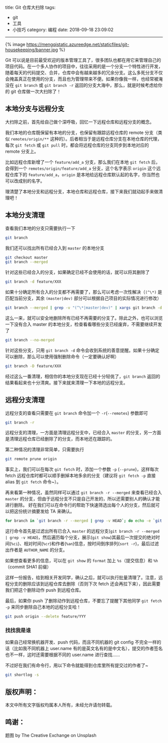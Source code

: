title: Git 仓库大扫除
tags:
  - git
  - 工具
  - 小技巧
category: 编程
date: 2018-09-18 23:09:02
---

{% image https://mengqistatic.azureedge.net/staticfiles/git-housekeeping/banner.jpg %}

Git 可以说是目前最受欢迎的版本管理工具了，很多团队也都在用它来管理自己的项目代码。在一个多人协作的项目中，往往采用的是一个分支一个特性进行开发，随着每天的代码提交、合并，仓库中会有越来越多的冗余分支。这么多死分支不仅会掩盖真正在使用的分支，而且也为管理带来不便。如果你像我一样，也经常被淹没在 `git branch` 或 `git branch -r` 返回的分支大海中，那么，就是时候考虑给你的 git 仓库做一次大扫除了！

## 本地分支与远程分支
大扫除之前，首先给自己做个深呼吸，回忆一下远程仓库和远程分支的概念。

我们本地的仓库既保留有本地的分支，也保留有跟踪远程仓库的 remote 分支（类似 `remotes/origin/**` 这种的）。后者相当于是远程仓库分支在本地仓库的代理，每次 `git fetch` 或 `git pull` 时，都会将远程仓库的分支同步到本地对应的 remote 分支上。

比如远程仓库新增了一个 `feature/add_a` 分支，那么我们在本地 `git fetch` 后，会得到一个 `remotes/origin/feature/add_a` 分支，这个名字表示 `origin` 这个远程仓库下的 `feature/add_a`，`origin` 是本地给远程仓库默认起的名字，你当然也可以改成别的名字。

理清楚了本地分支和远程分支，本地仓库和远程仓库，接下来我们就动起手来做清理吧！

<!-- more -->

## 本地分支清理
查看我们本地的分支只需要执行一下
```sh
git branch
```

我们还可以找出所有已经合入到 `master` 的本地分支

```sh
git checkout master
git branch --merged
```

针对这些已经合入的分支，如果确定已经不会使用的话，就可以将其删除了

```sh
git branch -d feature/XXX
```

如果十分确定所有合入的分支都不再需要了，那么可以考虑一次性解决（`(^\*)` 是匹配当前分支，其余 `(master|dev)` 部分可以根据自己项目的实际情况进行修改）

```sh
git branch --merged | grep -v "(^\*|master|dev)" | xargs git branch -d
```

这么一来，就可以安全地删除所有已经不再需要的分支了。除此之外，也可以浏览一下没有合入 master 的本地分支，检查看看哪些分支已经废弃，不需要继续开发了

```sh
git branch --no-merged
```

针对这些分支，只用 `git branch -d` 命令会收到系统的善意提醒。如果十分确定可以删除，那么可以使用强制删除命令（一定要确认好啊）

```sh
git branch -D feature/XXX
```

经过这么一番清理，相信你的本地分支现在已经十分轻佻了，`git branch` 返回的结果看起来也十分清爽。接下来就来清理一下本地的远程分支。

## 远程分支清理

远程分支的查看只需要在 `git branch` 命令加一个 `-r`(`--remotes`) 参数即可

```sh
git branch -r
```

远程分支的清理，一方面是清理远程分支中，已经合入 `master` 的分支，另一方面是清理远程仓库已经删除了的分支，而本地还在跟踪的。

第二种情况的清理非常简单，只需要执行

```sh
git remote prune origin
```

事实上，我们可以在每次 `git fetch` 时，添加一个参数 `-p` (`--prune`)，这样每次 fetch 远程仓库时都可以顺手删掉本地多余的分支（建议将 `git fetch -p` 直接 alias 到 `git fetch` 命令~）。

再来看第一种情况，虽然同样可以通过 `git branch -r --merged` 来查看已经合入 `master` 的分支，但由于远程分支不只是自己开发的，所以还需要别人的确认才能进行删除。
好在我们可以在命令行的帮助下快速筛选出每个人的分支，然后就可以把这份统计摘要发给 TA 来确认。

```sh
for branch in `git branch -r --merged | grep -v HEAD`; do echo -e `git show --format="%ci %cr %an" $branch | head -n 1`; done | sort -r | grep AUTHOR_NAME
```

这行命令首先是过滤出所有已合入 `master` 的远程分支(`git branch -r --merged | grep -v HEAD`)，然后遍历每个分支，展示(`git show`)其最后一次提交的绝对时间(`%ci`)、相对时间(`%cr`)和作者(`%an`)信息，按时间倒序排列(`sort -r`)，最后过滤出作者是 `AUTHOR_NAME` 的分支。

如果想查看更多的信息，可以在 `git show` 的 `format` 加上 `%s`（提交信息）和 `%h`（commit SHA1 前缀）

这样一份报告，给到相关开发同学，确认之后，就可以执行批量清理了。注意，远程分支的删除应该到远程仓库去删除（否则下次 fetch 还会再拉下来），因此需要我们把这个删除动作 push 到远程仓库。

最后，如果你 push 了删除动作到远程仓库，不要忘了提醒下其他同学 `git fetch -p` 来同步删除自己本地的远程分支哈！

```sh
git push origin --delete feature/YYY
```

### 找找我是谁
如果自己经常换机器开发、push 代码，而且不同机器的 git config 不完全一样的话（比如我不同机器上 user.name 有的是英文名有的是中文名），提交的作者签名也不一样，这时还需要根据不同的 user.name 进行查找……

不过好在我们有命令行，用以下命令就能得到仓库里所有提交过的作者了~

```sh
git shortlog -s
```

版权声明：
---
本文中所有文字版权均属本人所有，未经允许请勿转载。

鸣谢：
---
题图 by The Creative Exchange on Unsplash
